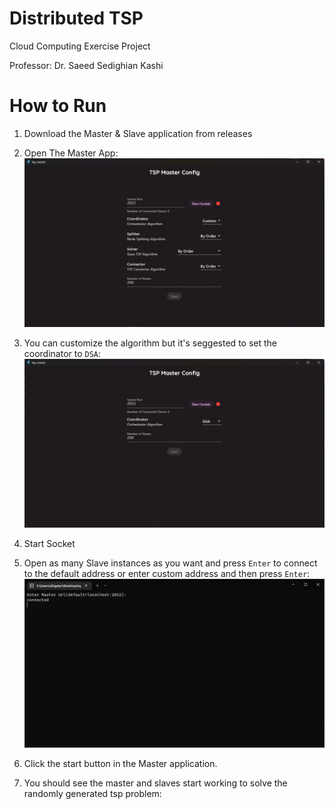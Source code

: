 # Distributed TSP

Cloud Computing Exercise Project

Professor: Dr. Saeed Sedighian Kashi

# How to Run

1. Download the Master & Slave application from releases

1. Open The Master App:
![](assets/main-screen.jpg)
1. You can customize the algorithm but it's seggested to set the coordinator to `DSA`:
![](assets/preferred-config.jpg)
1. Start Socket
1. Open as many Slave instances as you want and press `Enter` to connect to the default address or enter custom address and then press `Enter`:
![](assets/slave-connection.jpg)
1. Click the start button in the Master application.
1. You should see the master and slaves start working to solve the randomly generated tsp problem:
